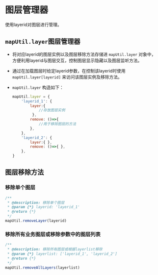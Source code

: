 <!--
 * @Author: Wang_Jinyao && wjyzzuer@163.com
 * @Date: 2024-09-27 11:10:33
 * @LastEditors: Wang_Jinyao && wjyzzuer@163.com
 * @LastEditTime: 2024-12-30 14:24:15
 * @FilePath: \code\docs\LesGIS\layerManager.md
 * @Description: 
 * 
 * Copyright (c) 2024 by Wang_Jinyao, All Rights Reserved. 
-->
# 图层管理器
使用layerid对图层进行管理。 

## `mapUtil.layer`图层管理器
* 将对应layerid的图层实例以及图层移除方法存储进 `mapUtil.layer` 对象中，方便利用layerid与图层交互，控制图层显示隐藏以及图层监听方法。
* 通过在加载图层时给定layerid参数，在控制该layerid时使用 `mapUtil.layer[layerid]` 来访问该图层实例及移除方法。

* `mapUtil.layer` 构造如下：
    ```js
    mapUtil.layer = {
        'layerid_1': {
            layer:{
                //存放图层实例
             },
            remove: ()=>{
                //用于移除图层的方法
            },
        },
        'layerid_2': {
            layer:{ },
            remove: ()=>{ },
        },
    }
    ```
## 图层移除方法

### 移除单个图层
```js
/**
 * @description: 移除单个图层
 * @param {*} layerid: 'layerid_1'
 * @return {*}
 */
mapUtil.removeLayer(layerid)
```

### 移除所有业务图层或移除参数中的图层列表

```js
/**
 * @description: 移除所有图层或根据layerlist移除
 * @param {*} layerlist: ['layerid_1', 'layerid_2']
 * @return {*}
 */
mapUtil.removeAllLayers(layerlist)
```